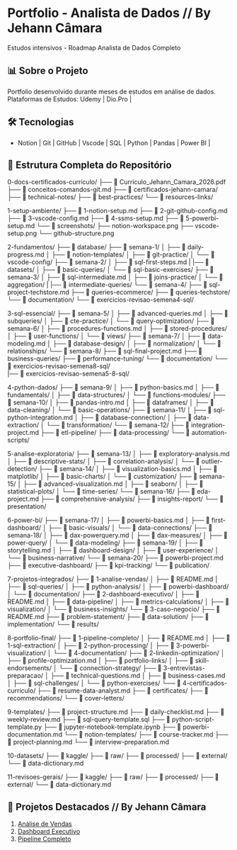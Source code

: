
# Portfolio - Analista de Dados // By Jehann Câmara
Estudos intensivos - Roadmap Analista de Dados Completo

## 📊 Sobre o Projeto
Portfolio desenvolvido durante meses de estudos em análise de dados.
Plataformas de Estudos: Udemy | Dio.Pro |

## 🛠️ Tecnologias
- Notion | Git | GitHub | Vscode | SQL | Python | Pandas | Power BI | 

## 📂 Estrutura Completa do Repositório

0-docs-certificados-curriculo/
├── 📄 Curriculo_Jehann_Camara_2026.pdf
├── 📄 conceitos-comandos-git.md
├── 📁 certificados-jehann-camara/
├── 📁 technical-notes/
├── 📁 best-practices/
└── 📁 resources-links/

1-setup-ambiente/
├── 📄 1-notion-setup.md
├── 📄 2-git-github-config.md
├── 📄 3-vscode-config.md
├── 📄 4-ssms-setup.md
├── 📄 5-powerbi-setup.md
└── 📁 screenshots/
    ├── notion-workspace.png
    ├── vscode-setup.png
    └── github-structure.png

2-fundamentos/
├── 📁 database/
├── 📁 semana-1/
│   ├── 📄 daily-progress.md
│   ├── 📁 notion-templates/
│   ├── 📁 git-practice/
│   └── 📁 vscode-config/
├── 📁 semana-2/
│   ├── 📄 sql-first-steps.md
|   |── 📁 datasets/
│   ├── 📁 basic-queries/
│   └── 📁 sql-basic-exercises/
├── 📁 semana-3/
│   ├── 📄 sql-intermediate.md
│   ├── 📁 joins-practice/
│   └── 📁 aggregation/
|   |── 📁 intermediate-queries/
└── 📁 semana-4/
    ├── 📄 sql-project-techstore.md
    ├── 📁 queries-ecommerce/
    ├── 📁 queries-techstore/
    └── 📁 documentation/
    └── 📁 exercicios-revisao-semena4-sql/    

3-sql-essencial/
├── 📁 semana-5/
│   ├── 📄 advanced-queries.md
│   ├── 📁 subqueries/
│   ├── 📁 cte-practice/
│   └── 📁 query-optimization/
├── 📁 semana-6/
│   ├── 📄 procedures-functions.md
│   ├── 📁 stored-procedures/
│   ├── 📁 user-functions/
│   └── 📁 views/
├── 📁 semana-7/
│   ├── 📄 data-modeling.md
│   ├── 📁 database-design/
│   ├── 📁 normalization/
│   └── 📁 relationships/
└── 📁 semana-8/
    ├── 📄 sql-final-project.md
    ├── 📁 business-queries/
    ├── 📁 performance-tuning/
    └── 📁 documentation/
    └── 📁 exercicios-revisao-semena8-sql/    
|── 📁 exercicios-revisao-semena5-8-sql/

4-python-dados/
├── 📁 semana-9/
│   ├── 📄 python-basics.md
│   ├── 📁 fundamentals/
│   ├── 📁 data-structures/
│   └── 📁 functions-modules/
├── 📁 semana-10/
│   ├── 📄 pandas-intro.md
│   ├── 📁 dataframes/
│   ├── 📁 data-cleaning/
│   └── 📁 basic-operations/
├── 📁 semana-11/
│   ├── 📄 sql-python-integration.md
│   ├── 📁 database-connection/
│   ├── 📁 data-extraction/
│   └── 📁 transformation/
└── 📁 semana-12/
    ├── 📄 integration-project.md
    ├── 📁 etl-pipeline/
    ├── 📁 data-processing/
    └── 📁 automation-scripts/

5-analise-exploratoria/
├── 📁 semana-13/
│   ├── 📄 exploratory-analysis.md
│   ├── 📁 descriptive-stats/
│   ├── 📁 correlation-analysis/
│   └── 📁 outlier-detection/
├── 📁 semana-14/
│   ├── 📄 visualization-basics.md
│   ├── 📁 matplotlib/
│   ├── 📁 basic-charts/
│   └── 📁 customization/
├── 📁 semana-15/
│   ├── 📄 advanced-visualization.md
│   ├── 📁 seaborn/
│   ├── 📁 statistical-plots/
│   └── 📁 time-series/
└── 📁 semana-16/
    ├── 📄 eda-project.md
    ├── 📁 comprehensive-analysis/
    ├── 📁 insights-report/
    └── 📁 presentation/

6-power-bi/
├── 📁 semana-17/
│   ├── 📄 powerbi-basics.md
│   ├── 📁 first-dashboard/
│   ├── 📁 basic-visuals/
│   └── 📁 data-connections/
├── 📁 semana-18/
│   ├── 📄 dax-powerquery.md
│   ├── 📁 dax-measures/
│   ├── 📁 power-query/
│   └── 📁 data-modeling/
├── 📁 semana-19/
│   ├── 📄 storytelling.md
│   ├── 📁 dashboard-design/
│   ├── 📁 user-experience/
│   └── 📁 business-narrative/
└── 📁 semana-20/
    ├── 📄 powerbi-project.md
    ├── 📁 executive-dashboard/
    ├── 📁 kpi-tracking/
    └── 📁 publication/

7-projetos-integrados/
├── 📁 1-analise-vendas/
│   ├── 📄 README.md
│   ├── 📁 sql-queries/
│   ├── 📁 python-analysis/
│   ├── 📁 powerbi-dashboard/
│   └── 📁 documentation/
├── 📁 2-dashboard-executivo/
│   ├── 📄 README.md
│   ├── 📁 data-pipeline/
│   ├── 📁 metrics-calculations/
│   ├── 📁 visualization/
│   └── 📁 business-insights/
└── 📁 3-caso-negocio/
    ├── 📄 README.md
    ├── 📁 problem-statement/
    ├── 📁 data-solution/
    ├── 📁 implementation/
    └── 📁 results/

8-portfolio-final/
├── 📁 1-pipeline-completo/
│   ├── 📄 README.md
│   ├── 📁 1-sql-extraction/
│   ├── 📁 2-python-processing/
│   ├── 📁 3-powerbi-visualization/
│   └── 📁 4-documentation/
├── 📁 2-linkedin-optimization/
│   ├── 📄 profile-optimization.md
│   ├── 📁 portfolio-links/
│   ├── 📁 skill-endorsements/
│   └── 📁 connection-strategy/
├── 📁 3-entrevistas-preparacao/
│   ├── 📄 technical-questions.md
│   ├── 📄 business-cases.md
│   ├── 📁 sql-challenges/
│   └── 📁 python-exercises/
└── 📁 4-certificados-curriculo/
    ├── 📄 resume-data-analyst.md
    ├── 📁 certificates/
    ├── 📁 recommendations/
    └── 📁 cover-letters/

9-templates/
├── 📄 project-structure.md
├── 📄 daily-checklist.md
├── 📄 weekly-review.md
├── 📄 sql-query-template.sql
├── 📄 python-script-template.py
├── 📄 jupyter-notebook-template.ipynb
├── 📄 powerbi-documentation.md
└── 📁 notion-templates/
    ├── 📄 course-tracker.md
    ├── 📄 project-planning.md
    └── 📄 interview-preparation.md

10-datasets/
├── 📁 kaggle/
├── 📁 raw/
├── 📁 processed/
├── 📁 external/
└── 📄 data-dictionary.md

11-revisoes-gerais/
├── 📁 kaggle/
├── 📁 raw/
├── 📁 processed/
├── 📁 external/
└── 📄 data-dictionary.md

## 🎯 Projetos Destacados // By Jehann Câmara
1. [Análise de Vendas](7-projetos-integrados/1-analise-vendas)
2. [Dashboard Executivo](7-projetos-integrados/2-dashboard-executivo)
3. [Pipeline Completo](8-portfolio-final/1-pipeline-completo)
